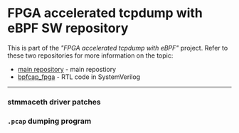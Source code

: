 # FPGA accelerated tcpdump with eBPF SW repository
This is part of the *"FPGA accelerated tcpdump with eBPF"* project. Refer to these two repositories for more information on the topic:
* [main repository](https://github.com/JDuchniewicz/de0-nano-soc-starter/bpfcap_fpga) - main repostiory
* [bpfcap_fpga](https://github.com/JDuchniewicz/fpga-tcpdump) - RTL code in SystemVerilog

---

### stmmaceth driver patches

### `.pcap` dumping program
